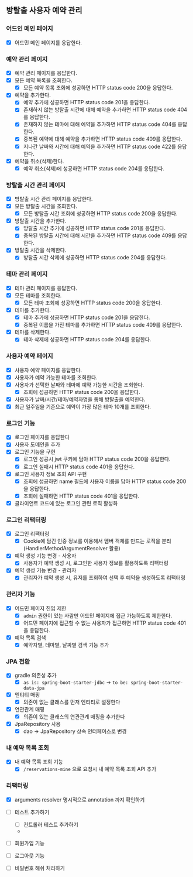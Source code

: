 ## 방탈출 사용자 예약 관리

### 어드인 메인 페이지

- [x] 어드민 메인 페이지를 응답한다.

### 예약 관리 페이지

- [x] 예약 관리 페이지를 응답한다.
- [x] 모든 예약 목록을 조회한다.
    - [x] 모든 예약 목록 조회에 성공하면 HTTP status code 200을 응답한다.
- [x] 예약을 추가한다.
    - [x] 예약 추가에 성공하면 HTTP status code 201을 응답한다.
    - [x] 존재하지 않는 방탈출 시간에 대해 예약을 추가하면 HTTP status code 404를 응답한다.
    - [x] 존재하지 않는 테마에 대해 예약을 추가하면 HTTP status code 404를 응답한다.
    - [x] 중복된 예약에 대해 예약을 추가하면 HTTP status code 409를 응답한다.
    - [x] 지나간 날짜와 시간에 대해 예약을 추가하면 HTTP status code 422를 응답한다.
- [x] 예약을 취소(삭제)한다.
    - [x] 예약 취소(삭제)에 성공하면 HTTP status code 204를 응답한다.

### 방탈출 시간 관리 페이지

- [x] 방탈출 시간 관리 페이지를 응답한다.
- [x] 모든 방탈출 시간을 조회한다.
    - [x] 모든 방탈출 시간 조회에 성공하면 HTTP status code 200을 응답한다.
- [x] 방탈출 시간을 추가한다.
    - [x] 방탈출 시간 추가에 성공하면 HTTP status code 201을 응답한다.
    - [x] 중복된 방탈출 시간에 대해 시간을 추가하면 HTTP status code 409를 응답한다.
- [x] 방탈출 시간을 삭제한다.
    - [x] 방탈출 시간 삭제에 성공하면 HTTP status code 204를 응답한다.

### 테마 관리 페이지

- [x] 테마 관리 페이지를 응답한다.
- [x] 모든 테마를 조회한다.
    - [x] 모든 테마 조회에 성공하면 HTTP status code 200을 응답한다.
- [x] 테마를 추가한다.
    - [x] 테마 추가에 성공하면 HTTP status code 201을 응답한다.
    - [x] 중복된 이름을 가진 테마를 추가하면 HTTP status code 409를 응답한다.
- [x] 테마를 삭제한다.
    - [x] 테마 삭제에 성공하면 HTTP status code 204를 응답한다.

### 사용자 예약 페이지

- [x] 사용자 예약 페이지를 응답한다.
- [x] 사용자가 예약 가능한 테마를 조회한다.
- [x] 사용자가 선택한 날짜와 테마에 예약 가능한 시간을 조회한다.
    - [x] 조회에 성공하면 HTTP status code 200을 응답한다.
- [x] 사용자가 날짜/시간/테마/예약자명을 통해 방탈출을 예약한다.
- [x] 최근 일주일을 기준으로 예약이 가장 많은 테마 10개를 조회한다.

### 로그인 기능

- [x] 로그인 페이지를 응답한다
- [x] 사용자 도메인을 추가
- [x] 로그인 기능을 구현
    - [x] 로그인 성공시 jwt 쿠키에 담아 HTTP status code 200을 응답한다.
    - [x] 로그인 실패시 HTTP status code 401을 응답한다.
- [x] 로그인 사용자 정보 조회 API 구현
    - [x] 조회에 성공하면 name 필드에 사용자 이름을 담아 HTTP status code 200을 응답한다.
    - [x] 조회에 실패하면 HTTP status code 401을 응답한다.
- [x] 클라이언트 코드에 있는 로그인 관련 로직 활성화

### 로그인 리팩터링

- [x] 로그인 리팩터링
    - [x] Cookie에 담긴 인증 정보를 이용해서 멤버 객체를 만드는 로직을 분리 (HandlerMethodArgumentResolver 활용)
- [x] 예약 생성 기능 변경 - 사용자
    - [x] 사용자가 예약 생성 시, 로그인한 사용자 정보를 활용하도록 리팩터링
- [x] 예약 생성 기능 변경 - 관리자
    - [x] 관리자가 예약 생성 시, 유저를 조회하여 선택 후 예약을 생성하도록 리팩터링

### 관리자 기능

- [x] 어드민 페이지 진입 제한
    - [x] `admin` 권한이 있는 사람만 어드민 페이지에 접근 가능하도록 제한한다.
    - [x] 어드민 페이지에 접근할 수 없는 사용자가 접근하면 HTTP status code 401을 응답한다.
- [x] 예약 목록 검색
    - [x] 예약자별, 테마별, 날짜별 검색 기능 추가

### JPA 전환

- [x] gradle 의존성 추가
    - [x] `as is: spring-boot-starter-jdbc` -> `to be: spring-boot-starter-data-jpa`
- [x] 엔티티 매핑
    - [x] 의존이 없는 클래스를 먼저 엔티티로 설정한다
- [x] 연관관계 매핑
    - [x] 의존이 있는 클래스의 연관관계 매핑을 추가한다
- [x] JpaRepository 사용
    - [x] dao -> JpaRepository 상속 인터페이스로 변경

### 내 예약 목록 조회

- [x] 내 예약 목록 조회 기능
    - [x] `/reservations-mine` 으로 요청시 내 예약 목록 조회 API 추가

### 리팩터링

- [x] arguments resolver 명시적으로 annotation 까지 확인하기

- [ ] 테스트 추가하기
    - [ ] 컨트롤러 테스트 추가하기
    -
- [ ] 회원가입 기능
- [ ] 로그아웃 기능
- [ ] 비밀번호 해쉬 처리하기

